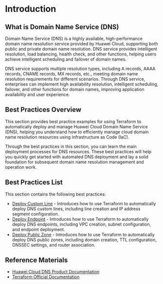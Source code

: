# Introduction

## What is Domain Name Service (DNS)

Domain Name Service (DNS) is a highly available, high-performance domain name resolution service provided by Huawei Cloud, supporting both public and private domain name resolution. DNS service provides intelligent resolution, load balancing, health check, and other functions, helping users achieve intelligent scheduling and failover of domain names.

DNS service supports multiple resolution types, including A records, AAAA records, CNAME records, MX records, etc., meeting domain name resolution requirements for different scenarios. Through DNS service, enterprises can implement high availability resolution, intelligent scheduling, failover, and other functions for domain names, improving application availability and user experience.

## Best Practices Overview

This section provides best practice examples for using Terraform to automatically deploy and manage Huawei Cloud Domain Name Service (DNS), helping you understand how to efficiently manage cloud domain name resolution resources using Infrastructure as Code (IaC).

Through the best practices in this section, you can learn the main deployment processes for DNS resources. These best practices will help you quickly get started with automated DNS deployment and lay a solid foundation for subsequent domain name resolution management and operation work.

## Best Practices List

This section contains the following best practices:

* [Deploy Custom Line](custom_line.md) - Introduces how to use Terraform to automatically deploy DNS custom lines, including line creation and IP address segment configuration.
* [Deploy Endpoint](endpoint.md) - Introduces how to use Terraform to automatically deploy DNS endpoints, including VPC creation, subnet configuration, and endpoint deployment.
* [Deploy Public Zone](public_zone.md) - Introduces how to use Terraform to automatically deploy DNS public zones, including domain creation, TTL configuration, DNSSEC settings, and router association.

## Reference Materials

- [Huawei Cloud DNS Product Documentation](https://support.huaweicloud.com/dns/index.html)
- [Terraform Official Documentation](https://www.terraform.io/docs/index.html)
